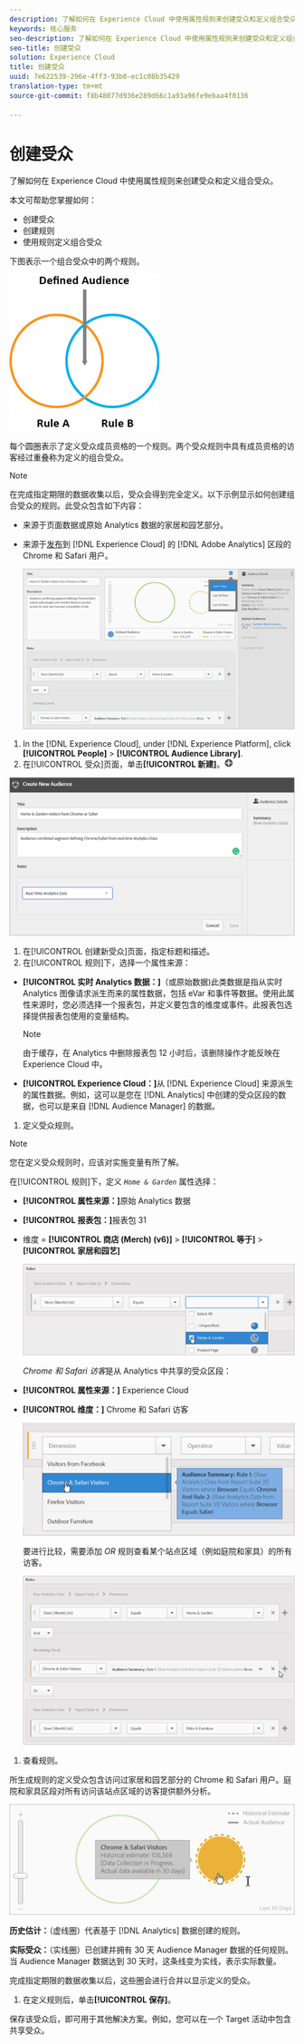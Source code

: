 ```yaml
---
description: 了解如何在 Experience Cloud 中使用属性规则来创建受众和定义组合受众。
keywords: 核心服务
seo-description: 了解如何在 Experience Cloud 中使用属性规则来创建受众和定义组合受众。
seo-title: 创建受众
solution: Experience Cloud
title: 创建受众
uuid: 7e622539-296e-4ff3-93b0-ec1c08b35429
translation-type: tm+mt
source-git-commit: f8b48077d936e289d66c1a93a96fe9ebaa4f0136

---
```



# 创建受众

了解如何在 Experience Cloud 中使用属性规则来创建受众和定义组合受众。

本文可帮助您掌握如何：

* 创建受众
* 创建规则
* 使用规则定义组合受众


下图表示一个组合受众中的两个规则。

![](assets/audience_sharing.png)

每个圆圈表示了定义受众成员资格的一个规则。两个受众规则中具有成员资格的访客经过重叠称为定义的组合受众。

>[!NOTE]
>
>在完成指定期限的数据收集以后，受众会得到完全定义。以下示例显示如何创建组合受众的规则。此受众包含如下内容：

* 来源于页面数据或原始 Analytics 数据的家居和园艺部分。
* 来源于[发布](../audience-library/audience-library.md#task_32FEEFE0B32E4E388CD4D892D727282A)到 [!DNL Experience Cloud] 的 [!DNL Adobe Analytics] 区段的 Chrome 和 Safari 用户。


   ![](assets/audience_create.png)

1. In the [!DNL Experience Cloud], under [!DNL Experience Platform], click **[!UICONTROL People]** &gt; **[!UICONTROL Audience Library]**.
1. 在[!UICONTROL 受众]页面，单击&#x200B;**[!UICONTROL 新建]**。![](assets/add_icon_small.png)

![步骤结果](assets/audience_create_new.png)

1. 在[!UICONTROL 创建新受众]页面，指定标题和描述。
1. 在[!UICONTROL 规则]下，选择一个属性来源：

* **[!UICONTROL 实时 Analytics 数据：]**（或原始数据)此类数据是指从实时 Analytics 图像请求派生而来的属性数据，包括 eVar 和事件等数据。使用此属性来源时，您必须选择一个报表包，并定义要包含的维度或事件。此报表包选择提供报表包使用的变量结构。

   >[!NOTE]
   >
   >由于缓存，在 Analytics 中删除报表包 12 小时后，该删除操作才能反映在 Experience Cloud 中。

* **[!UICONTROL Experience Cloud：]**&#x200B;从 [!DNL Experience Cloud] 来源派生的属性数据。例如，这可以是您在 [!DNL Analytics] 中创建的受众区段的数据，也可以是来自 [!DNL Audience Manager] 的数据。

1. 定义受众规则。

>[!NOTE]
>
>您在定义受众规则时，应该对实施变量有所了解。

在[!UICONTROL 规则]下，定义 *`Home & Garden`* 属性选择：

* **[!UICONTROL 属性来源：]**&#x200B;原始 Analytics 数据
* **[!UICONTROL 报表包：]**&#x200B;报表包 31
* 维度 = **[!UICONTROL 商店 (Merch) (v6)]** &gt; **[!UICONTROL 等于]** &gt; **[!UICONTROL 家居和园艺]**

   ![](assets/home_garden.png)

   *Chrome 和 Safari 访客*&#x200B;是从 Analytics 中共享的受众区段：

* **[!UICONTROL 属性来源：]** Experience Cloud
* **[!UICONTROL 维度：]** Chrome 和 Safari 访客

   ![](assets/chrome_safari.png)

   要进行比较，需要添加 *OR* 规则查看某个站点区域（例如庭院和家具）的所有访客。

   ![](assets/audiences_rule_patio.png)

1. 查看规则。

所生成规则的定义受众包含访问过家居和园艺部分的 Chrome 和 Safari 用户。庭院和家具区段对所有访问该站点区域的访客提供额外分析。

![](assets/defined_audience.png)

**历史估计：**（虚线圈）代表基于 [!DNL Analytics] 数据创建的规则。

**实际受众：**（实线圈）已创建并拥有 30 天 Audience Manager 数据的任何规则。当 Audience Manager 数据达到 30 天时，这条线变为实线，表示实际数量。

完成指定期限的数据收集以后，这些圈会进行合并以显示定义的受众。

1. 在定义规则后，单击&#x200B;**[!UICONTROL 保存]**。

保存该受众后，即可用于其他解决方案。例如，您可以在一个 Target 活动中包含共享受众。
